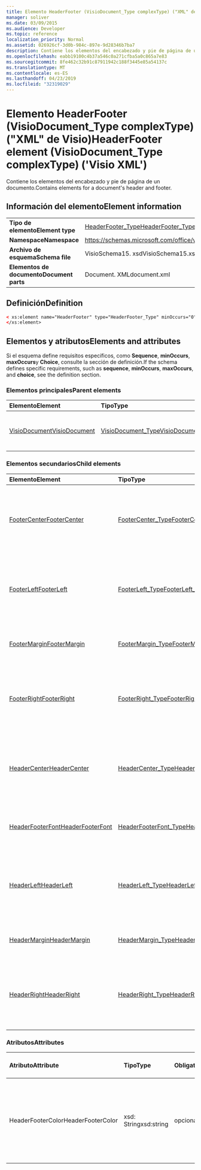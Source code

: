 ```yaml
---
title: Elemento HeaderFooter (VisioDocument_Type complexType) ("XML" de Visio)
manager: soliver
ms.date: 03/09/2015
ms.audience: Developer
ms.topic: reference
localization_priority: Normal
ms.assetid: 026926cf-3d0b-984c-897e-9d28346b7ba7
description: Contiene los elementos del encabezado y pie de página de un documento.
ms.openlocfilehash: eabb19100c4b37a546c0a271cfba5a0c865a7e83
ms.sourcegitcommit: 8fe462c32b91c87911942c188f3445e85a54137c
ms.translationtype: MT
ms.contentlocale: es-ES
ms.lasthandoff: 04/23/2019
ms.locfileid: "32319029"
---
```

# <a name="headerfooter-element-visiodocumenttype-complextype-visio-xml"></a><span data-ttu-id="5317e-103">Elemento HeaderFooter (VisioDocument_Type complexType) ("XML" de Visio)</span><span class="sxs-lookup"><span data-stu-id="5317e-103">HeaderFooter element (VisioDocument_Type complexType) ('Visio XML')</span></span>

<span data-ttu-id="5317e-104">Contiene los elementos del encabezado y pie de página de un documento.</span><span class="sxs-lookup"><span data-stu-id="5317e-104">Contains elements for a document's header and footer.</span></span>
  
## <a name="element-information"></a><span data-ttu-id="5317e-105">Información del elemento</span><span class="sxs-lookup"><span data-stu-id="5317e-105">Element information</span></span>

|||
|:-----|:-----|
|<span data-ttu-id="5317e-106">**Tipo de elemento**</span><span class="sxs-lookup"><span data-stu-id="5317e-106">**Element type**</span></span> <br/> |[<span data-ttu-id="5317e-107">HeaderFooter_Type</span><span class="sxs-lookup"><span data-stu-id="5317e-107">HeaderFooter_Type</span></span>](headerfooter_type-complextypevisio-xml.md) <br/> |
|<span data-ttu-id="5317e-108">**Namespace**</span><span class="sxs-lookup"><span data-stu-id="5317e-108">**Namespace**</span></span> <br/> |https://schemas.microsoft.com/office/visio/2012/main  <br/> |
|<span data-ttu-id="5317e-109">**Archivo de esquema**</span><span class="sxs-lookup"><span data-stu-id="5317e-109">**Schema file**</span></span> <br/> |<span data-ttu-id="5317e-110">VisioSchema15. xsd</span><span class="sxs-lookup"><span data-stu-id="5317e-110">VisioSchema15.xsd</span></span>  <br/> |
|<span data-ttu-id="5317e-111">**Elementos de documento**</span><span class="sxs-lookup"><span data-stu-id="5317e-111">**Document parts**</span></span> <br/> |<span data-ttu-id="5317e-112">Document. XML</span><span class="sxs-lookup"><span data-stu-id="5317e-112">document.xml</span></span>  <br/> |
   
## <a name="definition"></a><span data-ttu-id="5317e-113">Definición</span><span class="sxs-lookup"><span data-stu-id="5317e-113">Definition</span></span>

```XML
< xs:element name="HeaderFooter" type="HeaderFooter_Type" minOccurs="0" maxOccurs="1" >
</xs:element>
```

## <a name="elements-and-attributes"></a><span data-ttu-id="5317e-114">Elementos y atributos</span><span class="sxs-lookup"><span data-stu-id="5317e-114">Elements and attributes</span></span>

<span data-ttu-id="5317e-115">Si el esquema define requisitos específicos, como **Sequence**, **minOccurs**, **maxOccurs**y **Choice**, consulte la sección de definición.</span><span class="sxs-lookup"><span data-stu-id="5317e-115">If the schema defines specific requirements, such as **sequence**, **minOccurs**, **maxOccurs**, and **choice**, see the definition section.</span></span> 
  
### <a name="parent-elements"></a><span data-ttu-id="5317e-116">Elementos principales</span><span class="sxs-lookup"><span data-stu-id="5317e-116">Parent elements</span></span>

|<span data-ttu-id="5317e-117">**Elemento**</span><span class="sxs-lookup"><span data-stu-id="5317e-117">**Element**</span></span>|<span data-ttu-id="5317e-118">**Tipo**</span><span class="sxs-lookup"><span data-stu-id="5317e-118">**Type**</span></span>|<span data-ttu-id="5317e-119">**Descripción**</span><span class="sxs-lookup"><span data-stu-id="5317e-119">**Description**</span></span>|
|:-----|:-----|:-----|
|[<span data-ttu-id="5317e-120">VisioDocument</span><span class="sxs-lookup"><span data-stu-id="5317e-120">VisioDocument</span></span>](visiodocument-elementvisio-xml.md) <br/> |[<span data-ttu-id="5317e-121">VisioDocument_Type</span><span class="sxs-lookup"><span data-stu-id="5317e-121">VisioDocument_Type</span></span>](visiodocument_type-complextypevisio-xml.md) <br/> |<span data-ttu-id="5317e-122">El elemento raíz de un documento de Microsoft Visio.</span><span class="sxs-lookup"><span data-stu-id="5317e-122">The root element of a Microsoft Visio document.</span></span>  <br/> |
   
### <a name="child-elements"></a><span data-ttu-id="5317e-123">Elementos secundarios</span><span class="sxs-lookup"><span data-stu-id="5317e-123">Child elements</span></span>

|<span data-ttu-id="5317e-124">**Elemento**</span><span class="sxs-lookup"><span data-stu-id="5317e-124">**Element**</span></span>|<span data-ttu-id="5317e-125">**Tipo**</span><span class="sxs-lookup"><span data-stu-id="5317e-125">**Type**</span></span>|<span data-ttu-id="5317e-126">**Descripción**</span><span class="sxs-lookup"><span data-stu-id="5317e-126">**Description**</span></span>|
|:-----|:-----|:-----|
|[<span data-ttu-id="5317e-127">FooterCenter</span><span class="sxs-lookup"><span data-stu-id="5317e-127">FooterCenter</span></span>](footercenter-element-headerfooter_type-complextypevisio-xml.md) <br/> |[<span data-ttu-id="5317e-128">FooterCenter_Type</span><span class="sxs-lookup"><span data-stu-id="5317e-128">FooterCenter_Type</span></span>](footercenter_type-complextypevisio-xml.md) <br/> |<span data-ttu-id="5317e-129">Contiene la cadena de texto que aparece en la parte central del pie de página de un documento.</span><span class="sxs-lookup"><span data-stu-id="5317e-129">Contains the text string that appears in the center portion of a document's footer.</span></span>  <br/> |
|[<span data-ttu-id="5317e-130">FooterLeft</span><span class="sxs-lookup"><span data-stu-id="5317e-130">FooterLeft</span></span>](footerleft-element-headerfooter_type-complextypevisio-xml.md) <br/> |[<span data-ttu-id="5317e-131">FooterLeft_Type</span><span class="sxs-lookup"><span data-stu-id="5317e-131">FooterLeft_Type</span></span>](footerleft_type-complextypevisio-xml.md) <br/> |<span data-ttu-id="5317e-132">Contiene la cadena de texto que aparece en la parte izquierda del pie de página de un documento.</span><span class="sxs-lookup"><span data-stu-id="5317e-132">Contains the text string that appears in the left portion of a document's footer.</span></span>  <br/> |
|[<span data-ttu-id="5317e-133">FooterMargin</span><span class="sxs-lookup"><span data-stu-id="5317e-133">FooterMargin</span></span>](footermargin-element-headerfooter_type-complextypevisio-xml.md) <br/> |[<span data-ttu-id="5317e-134">FooterMargin_Type</span><span class="sxs-lookup"><span data-stu-id="5317e-134">FooterMargin_Type</span></span>](footermargin_type-complextypevisio-xml.md) <br/> |<span data-ttu-id="5317e-135">Especifica el margen del pie de página de un documento.</span><span class="sxs-lookup"><span data-stu-id="5317e-135">Specifies the margin of a document's footer.</span></span>  <br/> |
|[<span data-ttu-id="5317e-136">FooterRight</span><span class="sxs-lookup"><span data-stu-id="5317e-136">FooterRight</span></span>](footerright-element-headerfooter_type-complextypevisio-xml.md) <br/> |[<span data-ttu-id="5317e-137">FooterRight_Type</span><span class="sxs-lookup"><span data-stu-id="5317e-137">FooterRight_Type</span></span>](footerright_type-complextypevisio-xml.md) <br/> |<span data-ttu-id="5317e-138">Contiene la cadena de texto que aparece en la parte derecha del pie de página de un documento.</span><span class="sxs-lookup"><span data-stu-id="5317e-138">Contains the text string that appears in the right portion of a document's footer.</span></span>  <br/> |
|[<span data-ttu-id="5317e-139">HeaderCenter</span><span class="sxs-lookup"><span data-stu-id="5317e-139">HeaderCenter</span></span>](headercenter-element-headerfooter_type-complextypevisio-xml.md) <br/> |[<span data-ttu-id="5317e-140">HeaderCenter_Type</span><span class="sxs-lookup"><span data-stu-id="5317e-140">HeaderCenter_Type</span></span>](headercenter_type-complextypevisio-xml.md) <br/> |<span data-ttu-id="5317e-141">Contiene la cadena de texto que aparece en la parte central del encabezado de un documento.</span><span class="sxs-lookup"><span data-stu-id="5317e-141">Contains the text string that appears in the center portion of a document's header.</span></span>  <br/> |
|[<span data-ttu-id="5317e-142">HeaderFooterFont</span><span class="sxs-lookup"><span data-stu-id="5317e-142">HeaderFooterFont</span></span>](headerfooterfont-element-headerfooter_type-complextypevisio-xml.md) <br/> |[<span data-ttu-id="5317e-143">HeaderFooterFont_Type</span><span class="sxs-lookup"><span data-stu-id="5317e-143">HeaderFooterFont_Type</span></span>](headerfooterfont_type-complextypevisio-xml.md) <br/> |<span data-ttu-id="5317e-144">Especifica la fuente utilizada para el texto del encabezado y del pie de página.</span><span class="sxs-lookup"><span data-stu-id="5317e-144">Specifies the font used for the header and footer text.</span></span>  <br/> |
|[<span data-ttu-id="5317e-145">HeaderLeft</span><span class="sxs-lookup"><span data-stu-id="5317e-145">HeaderLeft</span></span>](headerleft-element-headerfooter_type-complextypevisio-xml.md) <br/> |[<span data-ttu-id="5317e-146">HeaderLeft_Type</span><span class="sxs-lookup"><span data-stu-id="5317e-146">HeaderLeft_Type</span></span>](headerleft_type-complextypevisio-xml.md) <br/> |<span data-ttu-id="5317e-147">Contiene la cadena de texto que aparece en la parte izquierda del encabezado de un documento.</span><span class="sxs-lookup"><span data-stu-id="5317e-147">Contains the text string that appears in the left portion of a document's header.</span></span>  <br/> |
|[<span data-ttu-id="5317e-148">HeaderMargin</span><span class="sxs-lookup"><span data-stu-id="5317e-148">HeaderMargin</span></span>](headermargin-element-headerfooter_type-complextypevisio-xml.md) <br/> |[<span data-ttu-id="5317e-149">HeaderMargin_Type</span><span class="sxs-lookup"><span data-stu-id="5317e-149">HeaderMargin_Type</span></span>](headermargin_type-complextypevisio-xml.md) <br/> |<span data-ttu-id="5317e-150">Especifica el margen del encabezado de un documento.</span><span class="sxs-lookup"><span data-stu-id="5317e-150">Specifies the margin of a document's header.</span></span>  <br/> |
|[<span data-ttu-id="5317e-151">HeaderRight</span><span class="sxs-lookup"><span data-stu-id="5317e-151">HeaderRight</span></span>](headerright-element-headerfooter_type-complextypevisio-xml.md) <br/> |[<span data-ttu-id="5317e-152">HeaderRight_Type</span><span class="sxs-lookup"><span data-stu-id="5317e-152">HeaderRight_Type</span></span>](headerright_type-complextypevisio-xml.md) <br/> |<span data-ttu-id="5317e-153">Contiene la cadena de texto que aparece en la parte derecha del encabezado de un documento.</span><span class="sxs-lookup"><span data-stu-id="5317e-153">Contains the text string that appears in the right portion of a document's header.</span></span>  <br/> |
   
### <a name="attributes"></a><span data-ttu-id="5317e-154">Atributos</span><span class="sxs-lookup"><span data-stu-id="5317e-154">Attributes</span></span>

|<span data-ttu-id="5317e-155">**Atributo**</span><span class="sxs-lookup"><span data-stu-id="5317e-155">**Attribute**</span></span>|<span data-ttu-id="5317e-156">**Tipo**</span><span class="sxs-lookup"><span data-stu-id="5317e-156">**Type**</span></span>|<span data-ttu-id="5317e-157">**Obligatorio**</span><span class="sxs-lookup"><span data-stu-id="5317e-157">**Required**</span></span>|<span data-ttu-id="5317e-158">**Descripción**</span><span class="sxs-lookup"><span data-stu-id="5317e-158">**Description**</span></span>|<span data-ttu-id="5317e-159">**Posibles valores**</span><span class="sxs-lookup"><span data-stu-id="5317e-159">**Possible values**</span></span>|
|:-----|:-----|:-----|:-----|:-----|
|<span data-ttu-id="5317e-160">HeaderFooterColor</span><span class="sxs-lookup"><span data-stu-id="5317e-160">HeaderFooterColor</span></span>  <br/> |<span data-ttu-id="5317e-161">xsd: String</span><span class="sxs-lookup"><span data-stu-id="5317e-161">xsd:string</span></span>  <br/> |<span data-ttu-id="5317e-162">opcional</span><span class="sxs-lookup"><span data-stu-id="5317e-162">optional</span></span>  <br/> |<span data-ttu-id="5317e-163">Valor RGB del color del texto para el encabezado y pie de página en notación hexadecimal; por ejemplo, #rrggbb.</span><span class="sxs-lookup"><span data-stu-id="5317e-163">The RGB value of the text color for the header and footer in hexadecimal notation; for example, #rrggbb.</span></span>  <br/> |<span data-ttu-id="5317e-164">Valores del tipo xsd: String.</span><span class="sxs-lookup"><span data-stu-id="5317e-164">Values of the xsd:string type.</span></span>  <br/> |
   

